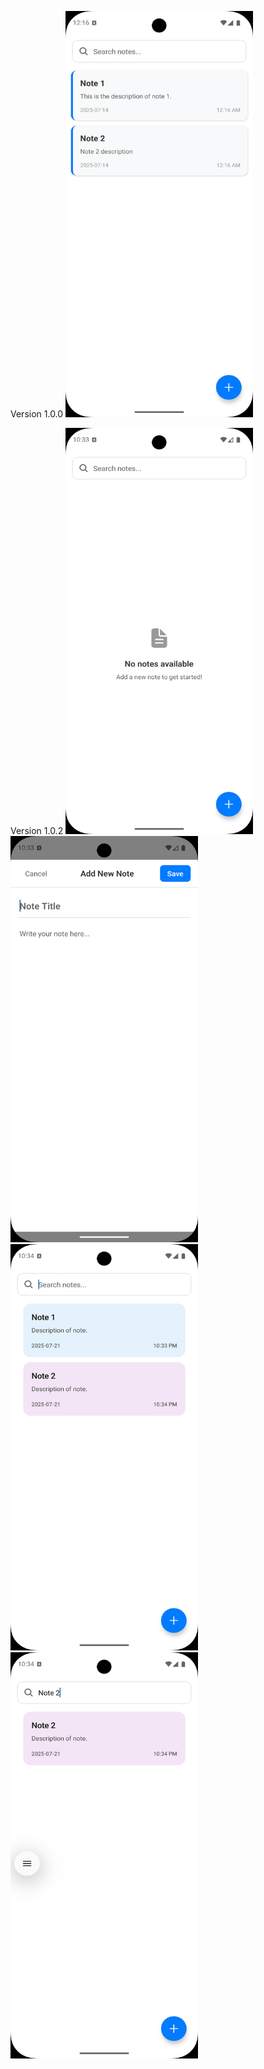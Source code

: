 Version 1.0.0
<img width="300" height="650" alt="Screenshot_1752518789" src="./src/assets/images/Screenshot_1752518789.png" />

Version 1.0.2
<img width="300" height="650" alt="Screenshot_1752518789" src="./src/assets/images/newVersion/empty.png" />
<img width="300" height="650" alt="Screenshot_1752518789" src="./src/assets/images/newVersion/modal.png" />
<img width="300" height="650" alt="Screenshot_1752518789" src="./src/assets/images/newVersion/list.png" />
<img width="300" height="650" alt="Screenshot_1752518789" src="./src/assets/images/newVersion/search.png" />
